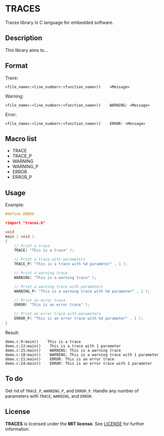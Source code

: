 # TRACES
Traces library in C language for embedded software.


## Description

This library aims to...


## Format

Trace:
```
<file_name>:<line_number>:<function_name>()    <Message>
```

Warning:
```
<file_name>:<line_number>:<function_name>()    WARNING: <Message>
```

Error:
```
<file_name>:<line_number>:<function_name>()    ERROR: <Message>
```

## Macro list

* TRACE
* TRACE_P
* WARNING
* WARNING_P
* ERROR
* ERROR_P


## Usage

Example:
```c
#define DEBUG

#import "traces.h"

void
main ( void )
{
    // Print a trace
    TRACE( "This is a trace" );

    // Print a trace with parameters
    TRACE_P( "This is a trace with %d parameter" , 1 );

    // Print a warning trace
    WARNING( "This is a warning trace" );

    // Print a warning trace with parameters
    WARNING_P( "This is a warning trace with %d parameter" , 1 );

    // Print an error trace
    ERROR( "This is an error trace" );

    // Print an error trace with parameters
    ERROR_P( "This is an error trace with %d parameter" , 1 );
}
```

Result:
```
demo.c:9:main()    This is a trace
demo.c:12:main()    This is a trace with 1 parameter
demo.c:15:main()    WARNING: This is a warning trace
demo.c:18:main()    WARNING: This is a warning trace with 1 parameter
demo.c:21:main()    ERROR: This is an error trace
demo.c:24:main()    ERROR: This is an error trace with 1 parameter
```


## To do

Get rid of `TRACE_P`, `WARNING_P`, and `ERROR_P`. Handle any number of parameters with `TRACE`, `WARNING`, and `ERROR`.


## License

**TRACES** is licensed under the **MIT license**. See [LICENSE](LICENSE) for further information.
